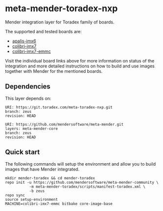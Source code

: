 # meta-mender-toradex-nxp

Mender integration layer for Toradex family of boards.

The supported and tested boards are:

- [apalis-imx6](https://hub.mender.io/t/toradex-nxp-i-mx-6-computer-on-module-apalis-imx6/2331)
- [colibri-imx7](https://hub.mender.io/t/toradex-colibri-imx7-dual-512mb-colibri-imx7-solo-256mb/81)
- [colibri-imx7-emmc](https://hub.mender.io/t/toradex-colibri-imx7-dual-1gb/131)

Visit the individual board links above for more information on status of the
integration and more detailed instructions on how to build and use images
together with Mender for the mentioned boards.

## Dependencies

This layer depends on:

```
URI: https://git.toradex.com/meta-toradex-nxp.git
branch: zeus
revision: HEAD
```

```
URI: https://github.com/mendersoftware/meta-mender.git
layers: meta-mender-core
branch: zeus
revision: HEAD
```

## Quick start

The following commands will setup the environment and allow you to build images
that have Mender integrated.


```
mkdir mender-toradex && cd mender-toradex
repo init -u https://github.com/mendersoftware/meta-mender-community \
           -m meta-mender-toradex/scripts/manifest-toradex.xml \
           -b zeus
repo sync
source setup-environment 
MACHINE=colibri-imx7-emmc bitbake core-image-base
```


